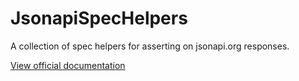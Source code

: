 # JsonapiSpecHelpers

A collection of spec helpers for asserting on jsonapi.org responses.

[View official documentation](https://bbgithub.dev.bloomberg.com/pages/InfrastructureExperience/jsonapi_spec_helpers)
